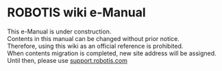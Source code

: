 # ROBOTIS wiki e-Manual

This e-Manual is under construction.  
Contents in this manual can be changed without prior notice.  
Therefore, using this wiki as an official reference is prohibited.  
When contents migration is completed, new site address will be assigned.  
Until then, please use [support.robotis.com]  

[support.robotis.com]: http://support.robotis.com
